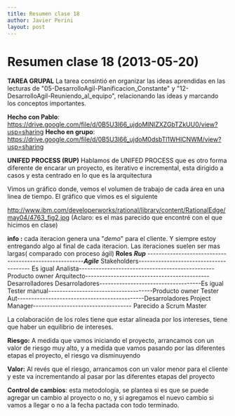 ```yaml
---
title: Resumen clase 18
author: Javier Perini
layout: post
---
```

Resumen clase 18 (2013-05-20)
===============
**TAREA GRUPAL** 
La tarea consintió en organizar las ideas aprendidas en las lecturas de "05-DesarrolloAgil-Planificacion_Constante" y 
"12-DesarrolloAgil-Reuniendo_al_equipo", relacionando las ideas y marcando los conceptos importantes.
 
**Hecho con Pablo**:
https://drive.google.com/file/d/0B5U3l66_ujdoMlNlZXZGbTZkUU0/view?usp=sharing
**Hecho en grupo**: 
https://drive.google.com/file/d/0B5U3l66_ujdoM0dsbTl1WHlCNWM/view?usp=sharing

**UNIFED PROCESS (RUP)**
Hablamos de UNIFED PROCESS que es otro forma diferente de encarar un proyecto, es iterativo e incremental, esta dirigido a casos y esta centrado en lo que es la arquitectura

Vimos un gráfico donde, vemos el volumen de trabajo de cada área en una linea de tiempo. El gráfico que vimos es el siguiente

http://www.ibm.com/developerworks/rational/library/content/RationalEdge/may04/4763_fig2.jpg
(Aclaro:  es el mas parecido que encontré con el que hicimos en clase)

**info :** cada iteracion genera una "*demo*" para el cliente. Y siempre estoy entregando algo al final de cada iteracion. Las iteraciones suelen ser mas largas( comparado con proceso ágil)
**Roles** 
    ***Rup*** -------------------------------------------------------***Agile***
Stakeholders--------------------------------------- Es igual
Analista------------------------------------------------Producto owner
Arquitecto--------------------------------------------Desarrolladores
Desarroladores------------------------------------Es igual
Tester manual-------------------------------------Producto owner
Tester Aut---------------------------------------------Desarroladores
Project Manager----------------------------------- Parecido a Scrum Master

La colaboración de los roles tiene que estar alineada por los intereses, tiene que haber un equilibrio de intereses.

**Riesgo:** A medida que vamos iniciando el proyecto, arrancamos con un valor de riesgo muy alto, y a medida que vamos pasando por las diferentes etapas el proyecto, el riesgo va disminuyendo

**Valor:** Al revés que el riesgo, arrancamos con un valor menor para el cliente y este va incrementando al pasar por las diferentes etapas del proyecto

**Control de cambios**: esta metodología, se plantea si es que se puede agregar un cambio al proyecto o no, y si agregamos el nuevo cambio si  vamos a llegar o no a la fecha pactada con todo terminado. 
